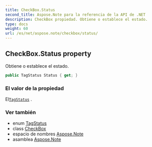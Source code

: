 ```yaml
---
title: CheckBox.Status
second_title: Aspose.Note para la referencia de la API de .NET
description: CheckBox propiedad. Obtiene o establece el estado.
type: docs
weight: 60
url: /es/net/aspose.note/checkbox/status/
---
```

## CheckBox.Status property

Obtiene o establece el estado.

```csharp
public TagStatus Status { get; }
```

### El valor de la propiedad

El[`TagStatus`](../../tagstatus/) .

### Ver también

* enum [TagStatus](../../tagstatus/)
* class [CheckBox](../)
* espacio de nombres [Aspose.Note](../../checkbox/)
* asamblea [Aspose.Note](../../../)


